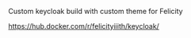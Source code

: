Custom keycloak build with custom theme for Felicity

https://hub.docker.com/r/felicityiiith/keycloak/
